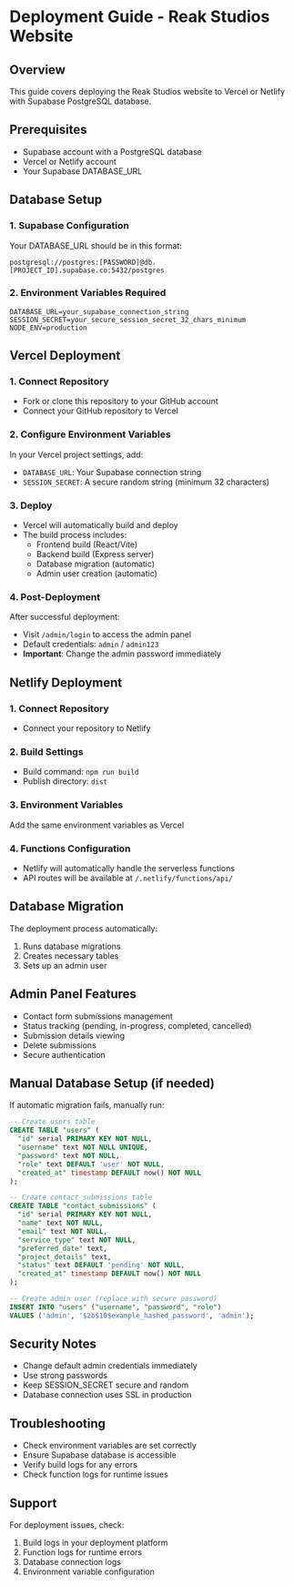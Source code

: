 # Deployment Guide - Reak Studios Website

## Overview
This guide covers deploying the Reak Studios website to Vercel or Netlify with Supabase PostgreSQL database.

## Prerequisites
- Supabase account with a PostgreSQL database
- Vercel or Netlify account
- Your Supabase DATABASE_URL

## Database Setup

### 1. Supabase Configuration
Your DATABASE_URL should be in this format:
```
postgresql://postgres:[PASSWORD]@db.[PROJECT_ID].supabase.co:5432/postgres
```

### 2. Environment Variables Required
```
DATABASE_URL=your_supabase_connection_string
SESSION_SECRET=your_secure_session_secret_32_chars_minimum
NODE_ENV=production
```

## Vercel Deployment

### 1. Connect Repository
- Fork or clone this repository to your GitHub account
- Connect your GitHub repository to Vercel

### 2. Configure Environment Variables
In your Vercel project settings, add:
- `DATABASE_URL`: Your Supabase connection string
- `SESSION_SECRET`: A secure random string (minimum 32 characters)

### 3. Deploy
- Vercel will automatically build and deploy
- The build process includes:
  - Frontend build (React/Vite)
  - Backend build (Express server)
  - Database migration (automatic)
  - Admin user creation (automatic)

### 4. Post-Deployment
After successful deployment:
- Visit `/admin/login` to access the admin panel
- Default credentials: `admin` / `admin123`
- **Important**: Change the admin password immediately

## Netlify Deployment

### 1. Connect Repository
- Connect your repository to Netlify

### 2. Build Settings
- Build command: `npm run build`
- Publish directory: `dist`

### 3. Environment Variables
Add the same environment variables as Vercel

### 4. Functions Configuration
- Netlify will automatically handle the serverless functions
- API routes will be available at `/.netlify/functions/api/`

## Database Migration
The deployment process automatically:
1. Runs database migrations
2. Creates necessary tables
3. Sets up an admin user

## Admin Panel Features
- Contact form submissions management
- Status tracking (pending, in-progress, completed, cancelled)
- Submission details viewing
- Delete submissions
- Secure authentication

## Manual Database Setup (if needed)
If automatic migration fails, manually run:
```sql
-- Create users table
CREATE TABLE "users" (
  "id" serial PRIMARY KEY NOT NULL,
  "username" text NOT NULL UNIQUE,
  "password" text NOT NULL,
  "role" text DEFAULT 'user' NOT NULL,
  "created_at" timestamp DEFAULT now() NOT NULL
);

-- Create contact_submissions table
CREATE TABLE "contact_submissions" (
  "id" serial PRIMARY KEY NOT NULL,
  "name" text NOT NULL,
  "email" text NOT NULL,
  "service_type" text NOT NULL,
  "preferred_date" text,
  "project_details" text,
  "status" text DEFAULT 'pending' NOT NULL,
  "created_at" timestamp DEFAULT now() NOT NULL
);

-- Create admin user (replace with secure password)
INSERT INTO "users" ("username", "password", "role") 
VALUES ('admin', '$2b$10$example_hashed_password', 'admin');
```

## Security Notes
- Change default admin credentials immediately
- Use strong passwords
- Keep SESSION_SECRET secure and random
- Database connection uses SSL in production

## Troubleshooting
- Check environment variables are set correctly
- Ensure Supabase database is accessible
- Verify build logs for any errors
- Check function logs for runtime issues

## Support
For deployment issues, check:
1. Build logs in your deployment platform
2. Function logs for runtime errors
3. Database connection logs
4. Environment variable configuration